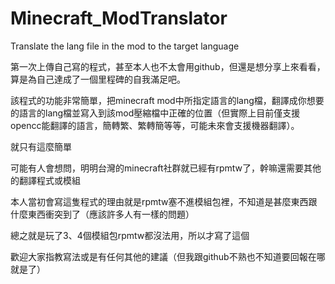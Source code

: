 # Minecraft_ModTranslator
Translate the lang file in the mod to the target language

第一次上傳自己寫的程式，甚至本人也不太會用github，但還是想分享上來看看，算是為自己達成了一個里程碑的自我滿足吧。

該程式的功能非常簡單，把minecraft mod中所指定語言的lang檔，翻譯成你想要的語言的lang檔並寫入到該mod壓縮檔中正確的位置（但實際上目前僅支援opencc能翻譯的語言，簡轉繁、繁轉簡等等，可能未來會支援機器翻譯）。

就只有這麼簡單

可能有人會想問，明明台灣的minecraft社群就已經有rpmtw了，幹嘛還需要其他的翻譯程式或模組

本人當初會寫這隻程式的理由就是rpmtw塞不進模組包裡，不知道是甚麼東西跟什麼東西衝突到了（應該許多人有一樣的問題）

總之就是玩了3、4個模組包rpmtw都沒法用，所以才寫了這個

歡迎大家指教寫法或是有任何其他的建議（但我跟github不熟也不知道要回報在哪就是了）

